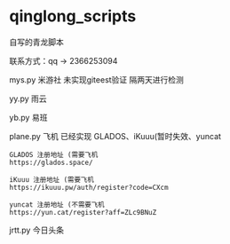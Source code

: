 # qinglong_scripts
自写的青龙脚本

联系方式：qq -> 2366253094

mys.py 米游社 未实现giteest验证 隔两天进行检测

yy.py 雨云

yb.py 易班

plane.py 飞机 已经实现 GLADOS、iKuuu(暂时失效、yuncat

    GLADOS 注册地址 (需要飞机
    https://glados.space/

    iKuuu 注册地址 (需要飞机
    https://ikuuu.pw/auth/register?code=CXcm

    yuncat 注册地址 (不需要飞机
    https://yun.cat/register?aff=ZLc9BNuZ
    
jrtt.py 今日头条
